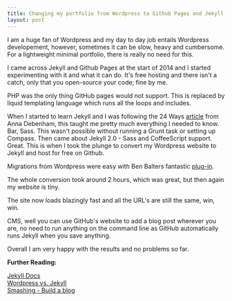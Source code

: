```yaml
---
title: Changing my portfolio from Wordpress to Github Pages and Jekyll
layout: post
---
```


I am a huge fan of Wordpress and my day to day job entails Wordpress developement, however, sometimes it can be slow, heavy and cumbersome. For a lightweight minimal portfolio, there is really no need for this.

I came across Jekyll and Github Pages at the start of 2014 and I started experimenting with it and what it can do. It's free hosting and there isn't a catch, only that you open-source your code; fine by me.

PHP was the only thing GitHub pages would not support. This is replaced by liquid templating language which runs all the loops and includes.

When I started to learn Jekyll and I was following the 24 Ways <a href="http://24ways.org/2013/get-started-with-github-pages/" target="_blank">article</a> from Anna Debenham, this taught me pretty much everything I needed to know. Bar, Sass. This wasn't possible without running a Grunt task or setting up Compass. Then came about Jekyll 2.0 - Sass and CoffeeScript support. Great. This is when I took the plunge to convert my Wordpress website to Jekyll and host for free on Github.

Migrations from Wordpress were easy with Ben Balters fantastic <a href="https://github.com/benbalter/wordpress-to-jekyll-exporter" target="_blank">plug-in</a>.

The whole conversion took around 2 hours, which was great, but then again my website is tiny.

The site now loads blazingly fast and all the URL's are still the same, win, win.

CMS, well you can use GitHub's website to add a blog post wherever you are, no need to run anything on the command line as GitHub automatically runs Jekyll when you save anything.

Overall I am very happy with the results and no problems so far.

<b>Further Reading:</b>

<a href="http://jekyllrb.com/" target="_blank">Jekyll Docs</a><br/>
<a href="http://www.sitepoint.com/wordpress-vs-jekyll-might-want-make-switch/" target="_blank">Wordpress vs. Jekyll</a><br/>
<a href="http://www.smashingmagazine.com/2014/08/01/build-blog-jekyll-github-pages/" target="_blank">Smashing - Build a blog</a>